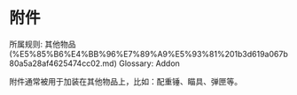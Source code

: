# 附件

所属规则: 其他物品 (%E5%85%B6%E4%BB%96%E7%89%A9%E5%93%81%201b3d619a067b80a5a28af4625474cc02.md)
Glossary: Addon

附件通常被用于加装在其他物品上，比如：配重锤、瞄具、弹匣等。